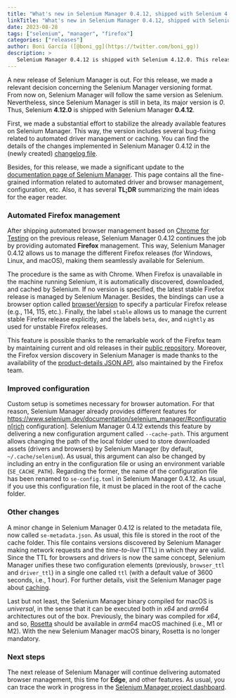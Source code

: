 ```yaml
---
title: "What's new in Selenium Manager 0.4.12, shipped with Selenium 4.12.0"
linkTitle: "What's new in Selenium Manager 0.4.12, shipped with Selenium 4.12.0"
date: 2023-08-28
tags: ["selenium", "manager", "firefox"]
categories: ["releases"]
author: Boni García ([@boni_gg](https://twitter.com/boni_gg))
description: >
   Selenium Manager 0.4.12 is shipped with Selenium 4.12.0. This release aims to stabilize the features provided so far, delivering a new relevant characteristic: automated browser management for Firefox.
---
```


A new release of Selenium Manager is out. For this release, we made a relevant decision concerning the Selenium Manager versioning format. From now on, Selenium Manager will follow the same version as Selenium. Nevertheless, since Selenium Manager is still in beta, its major version is *0*. Thus, Selenium **4.12.0** is shipped with Selenium Manager **0.4.12**.

First, we made a substantial effort to stabilize the already available features on Selenium Manager. This way, the version includes several bug-fixing related to automated driver management or caching. You can find the details of the changes implemented in Selenium Manager 0.4.12 in the (newly created) [changelog file](https://github.com/SeleniumHQ/selenium/blob/trunk/rust/CHANGELOG.md). 

Besides, for this release, we made a significant update to the [documentation page of Selenium Manager](https://www.selenium.dev/documentation/selenium_manager/). This page contains all the fine-grained information related to automated driver and browser management, configuration, etc. Also, it has several **TL;DR** summarizing the main ideas for the eager reader.

### Automated Firefox management
After shipping automated browser management based on [Chrome for Testing](https://googlechromelabs.github.io/chrome-for-testing/) on the previous release, Selenium Manager 0.4.12 continues the job by providing automated **Firefox** management. This way, Selenium Manager 0.4.12 allows us to manage the different Firefox releases (for Windows, Linux, and macOS), making them seamlessly available for Selenium.

The procedure is the same as with Chrome. When Firefox is unavailable in the machine running Selenium, it is automatically discovered, downloaded, and cached by Selenium. If no version is specified, the latest stable Firefox release is managed by Selenium Manager. Besides, the bindings can use a browser option called [browserVersion](https://www.selenium.dev/documentation/webdriver/drivers/options/#browserversion) to specify a particular Firefox release (e.g., 114, 115, etc.). Finally, the label `stable` allows us to manage the current stable Firefox release explicitly, and the labels `beta`, `dev`, and `nightly` as used for unstable Firefox releases.

This feature is possible thanks to the remarkable work of the Firefox team by maintaining current and old releases in their [public repository](https://ftp.mozilla.org/pub/firefox/releases/). Moreover, the Firefox version discovery in Selenium Manager is made thanks to the availability of the [product-details JSON API](https://wiki.mozilla.org/Release_Management/Product_details), also maintained by the Firefox team.

### Improved configuration
Custom setup is sometimes necessary for browser automation. For that reason, Selenium Manager already provides different features for https://www.selenium.dev/documentation/selenium_manager/#configuration[rich configuration]. Selenium Manager 0.4.12 extends this feature by delivering a new configuration argument called `--cache-path`. This argument allows changing the path of the local folder used to store downloaded assets (drivers and browsers) by Selenium Manager (by default, `~/.cache/selenium`). As usual, this argument can also be changed by including an entry in the configuration file or using an environment variable (`SE_CACHE_PATH`). Regarding the former, the name of the configuration file has been renamed to `se-config.toml` in Selenium Manager 0.4.12. As usual, if you use this configuration file, it must be placed in the root of the cache folder.

### Other changes
A minor change in Selenium Manager 0.4.12 is related to the metadata file, now called `se-metadata.json`. As usual, this file is stored in the root of the cache folder. This file contains versions discovered by Selenium Manager making network requests and the *time-to-live* (TTL) in which they are valid. Since the TTL for browsers and drivers is now the same concept, Selenium Manager unifies these two configuration elements (previously, `browser_ttl` and `driver_ttl`) in a single one called `ttl` (with a default value of 3600 seconds, i.e., 1 hour). For further details, visit the Selenium Manager page about [caching](https://www.selenium.dev/documentation/selenium_manager/#caching).

Last but not least, the Selenium Manager binary compiled for macOS is *universal*, in the sense that it can be executed both in *x64* and *arm64* architectures out of the box. Previously, the binary was compiled for *x64*, and so, [Rosetta](https://support.apple.com/en-us/HT211861) should be available in *arm64* macOS machined (i.e., M1 or M2). With the new Selenium Manager macOS binary, Rosetta is no longer mandatory.

### Next steps
The next release of Selenium Manager will continue delivering automated browser management, this time for **Edge**, and other features. As usual, you can trace the work in progress in the [Selenium Manager project dashboard](https://github.com/orgs/SeleniumHQ/projects/5).